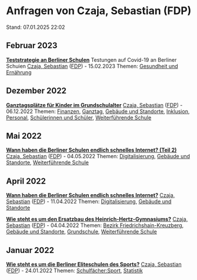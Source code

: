 # Anfragen von Czaja, Sebastian (FDP)

Stand: 07.01.2025 22:02

## Februar 2023
**[Teststrategie an Berliner Schulen](https://pardok.parlament-berlin.de/starweb/adis/citat/VT/19/SchrAnfr/S19-14827.pdf)**
Testungen auf Covid-19 an Berliner Schuien
[Czaja, Sebastian](autor_czaja_sebastian_fdp.md) ([FDP](fraktion_fdp.md)) - 15.02.2023
Themen: [Gesundheit und Ernährung](thema_gesundheit_und_ernaehrung.md)

## Dezember 2022
**[Ganztagsplätze für Kinder im Grundschulalter](https://pardok.parlament-berlin.de/starweb/adis/citat/VT/19/SchrAnfr/S19-14038.pdf)**
[Czaja, Sebastian](autor_czaja_sebastian_fdp.md) ([FDP](fraktion_fdp.md)) - 06.12.2022
Themen: [Finanzen](thema_finanzen.md), [Ganztag](thema_ganztag.md), [Gebäude und Standorte](thema_gebaeude_und_standorte.md), [Inklusion](thema_inklusion.md), [Personal](thema_personal.md), [Schülerinnen und Schüler](thema_schuelerinnen_und_schueler.md), [Weiterführende Schule](thema_weiterfuehrende_schule.md)

## Mai 2022
**[Wann haben die Berliner Schulen endlich schnelles Internet? (Teil 2)](https://pardok.parlament-berlin.de/starweb/adis/citat/VT/19/SchrAnfr/S19-11650.pdf)**
[Czaja, Sebastian](autor_czaja_sebastian_fdp.md) ([FDP](fraktion_fdp.md)) - 04.05.2022
Themen: [Digitalisierung](thema_digitalisierung.md), [Gebäude und Standorte](thema_gebaeude_und_standorte.md), [Weiterführende Schule](thema_weiterfuehrende_schule.md)

## April 2022
**[Wann haben die Berliner Schulen endlich schnelles Internet?](https://pardok.parlament-berlin.de/starweb/adis/citat/VT/19/SchrAnfr/S19-11469.pdf)**
[Czaja, Sebastian](autor_czaja_sebastian_fdp.md) ([FDP](fraktion_fdp.md)) - 11.04.2022
Themen: [Digitalisierung](thema_digitalisierung.md), [Gebäude und Standorte](thema_gebaeude_und_standorte.md)

**[Wie steht es um den Ersatzbau des Heinrich-Hertz-Gymnasiums?](https://pardok.parlament-berlin.de/starweb/adis/citat/VT/19/SchrAnfr/S19-11312.pdf)**
[Czaja, Sebastian](autor_czaja_sebastian_fdp.md) ([FDP](fraktion_fdp.md)) - 04.04.2022
Themen: [Bezirk Friedrichshain-Kreuzberg](bezirk_friedrichshain-kreuzberg.md), [Gebäude und Standorte](thema_gebaeude_und_standorte.md), [Grundschule](thema_grundschule.md), [Weiterführende Schule](thema_weiterfuehrende_schule.md)

## Januar 2022
**[Wie steht es um die Berliner Eliteschulen des Sports?](https://pardok.parlament-berlin.de/starweb/adis/citat/VT/19/SchrAnfr/S19-10516.pdf)**
[Czaja, Sebastian](autor_czaja_sebastian_fdp.md) ([FDP](fraktion_fdp.md)) - 24.01.2022
Themen: [Schulfächer:Sport](thema_schulfaecher_sport.md), [Statistik](thema_statistik.md)

